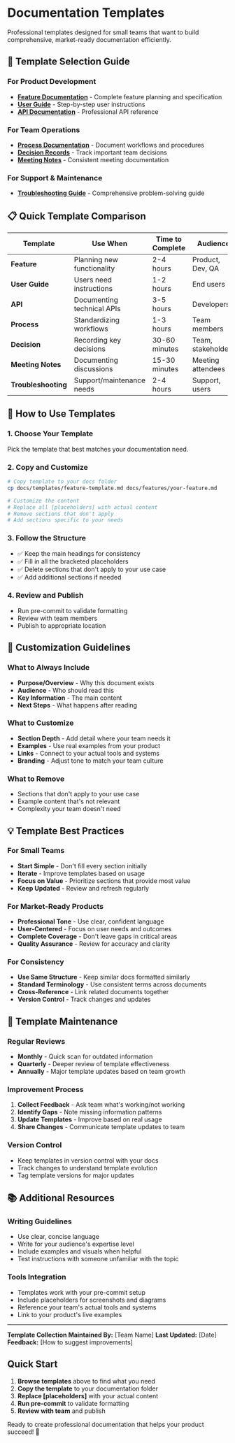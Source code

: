 # Documentation Templates

Professional templates designed for small teams that want to build comprehensive, market-ready documentation efficiently.

## 🎯 Template Selection Guide

### For Product Development
- **[Feature Documentation](feature-template.md)** - Complete feature planning and specification
- **[User Guide](user-guide-template.md)** - Step-by-step user instructions
- **[API Documentation](api-template.md)** - Professional API reference

### For Team Operations
- **[Process Documentation](process-template.md)** - Document workflows and procedures
- **[Decision Records](decision-template.md)** - Track important team decisions
- **[Meeting Notes](meeting-notes-template.md)** - Consistent meeting documentation

### For Support & Maintenance
- **[Troubleshooting Guide](troubleshooting-template.md)** - Comprehensive problem-solving guide

## 📋 Quick Template Comparison

| Template | Use When | Time to Complete | Audience |
|----------|----------|------------------|----------|
| **Feature** | Planning new functionality | 2-4 hours | Product, Dev, QA |
| **User Guide** | Users need instructions | 1-2 hours | End users |
| **API** | Documenting technical APIs | 3-5 hours | Developers |
| **Process** | Standardizing workflows | 1-3 hours | Team members |
| **Decision** | Recording key decisions | 30-60 minutes | Team, stakeholders |
| **Meeting Notes** | Documenting discussions | 15-30 minutes | Meeting attendees |
| **Troubleshooting** | Support/maintenance needs | 2-4 hours | Support, users |

## 🚀 How to Use Templates

### 1. Choose Your Template
Pick the template that best matches your documentation need.

### 2. Copy and Customize
```bash
# Copy template to your docs folder
cp docs/templates/feature-template.md docs/features/your-feature.md

# Customize the content
# Replace all [placeholders] with actual content
# Remove sections that don't apply
# Add sections specific to your needs
```

### 3. Follow the Structure
- ✅ Keep the main headings for consistency
- ✅ Fill in all the bracketed placeholders
- ✅ Delete sections that don't apply to your use case
- ✅ Add additional sections if needed

### 4. Review and Publish
- Run pre-commit to validate formatting
- Review with team members
- Publish to appropriate location

## 🎨 Customization Guidelines

### What to Always Include
- **Purpose/Overview** - Why this document exists
- **Audience** - Who should read this
- **Key Information** - The main content
- **Next Steps** - What happens after reading

### What to Customize
- **Section Depth** - Add detail where your team needs it
- **Examples** - Use real examples from your product
- **Links** - Connect to your actual tools and systems
- **Branding** - Adjust tone to match your team culture

### What to Remove
- Sections that don't apply to your use case
- Example content that's not relevant
- Complexity your team doesn't need

## 💡 Template Best Practices

### For Small Teams
- **Start Simple** - Don't fill every section initially
- **Iterate** - Improve templates based on usage
- **Focus on Value** - Prioritize sections that provide most value
- **Keep Updated** - Review and refresh regularly

### For Market-Ready Products
- **Professional Tone** - Use clear, confident language
- **User-Centered** - Focus on user needs and outcomes
- **Complete Coverage** - Don't leave gaps in critical areas
- **Quality Assurance** - Review for accuracy and clarity

### For Consistency
- **Use Same Structure** - Keep similar docs formatted similarly
- **Standard Terminology** - Use consistent terms across documents
- **Cross-Reference** - Link related documents together
- **Version Control** - Track changes and updates

## 🔧 Template Maintenance

### Regular Reviews
- **Monthly** - Quick scan for outdated information
- **Quarterly** - Deeper review of template effectiveness
- **Annually** - Major template updates based on team growth

### Improvement Process
1. **Collect Feedback** - Ask team what's working/not working
2. **Identify Gaps** - Note missing information patterns
3. **Update Templates** - Improve based on real usage
4. **Share Changes** - Communicate template updates to team

### Version Control
- Keep templates in version control with your docs
- Track changes to understand template evolution
- Tag template versions for major updates

## 📚 Additional Resources

### Writing Guidelines
- Use clear, concise language
- Write for your audience's expertise level
- Include examples and visuals when helpful
- Test instructions with someone unfamiliar with the topic

### Tools Integration
- Templates work with your pre-commit setup
- Include placeholders for screenshots and diagrams
- Reference your team's actual tools and systems
- Link to your product's live examples

---

**Template Collection Maintained By:** [Team Name]
**Last Updated:** [Date]
**Feedback:** [How to suggest improvements]

## Quick Start

1. **Browse templates** above to find what you need
2. **Copy the template** to your documentation folder
3. **Replace [placeholders]** with your actual content
4. **Run pre-commit** to validate formatting
5. **Review with team** and publish

Ready to create professional documentation that helps your product succeed! 🚀
